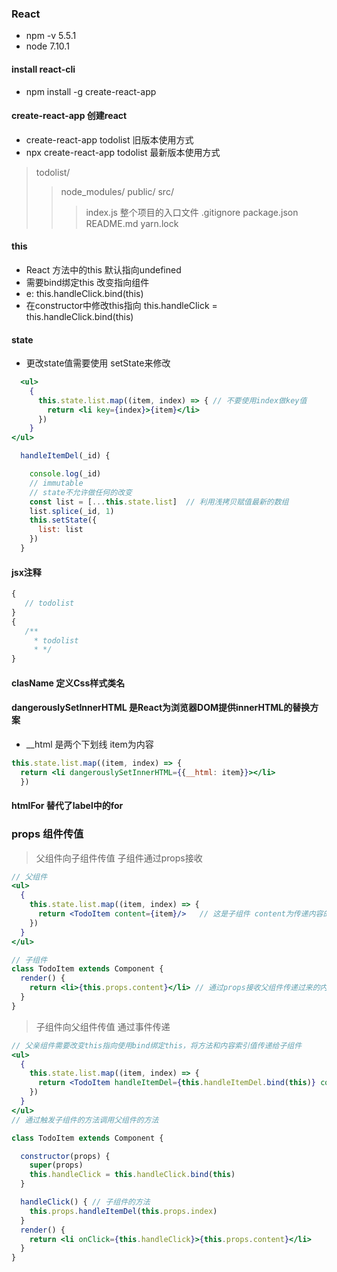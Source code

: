 ### React
- npm -v 5.5.1
- node 7.10.1

#### install react-cli
- npm install -g create-react-app

#### create-react-app 创建react
- create-react-app todolist 旧版本使用方式
- npx create-react-app todolist 最新版本使用方式

> todolist/
> > node_modules/
> > public/
> > src/
> > > index.js 整个项目的入口文件
> > .gitignore
> > package.json
> > README.md
> > yarn.lock

#### this
- React 方法中的this 默认指向undefined 
- 需要bind绑定this 改变指向组件
- e: this.handleClick.bind(this)
- 在constructor中修改this指向 this.handleClick = this.handleClick.bind(this)

#### state
- 更改state值需要使用 setState来修改

```jsx
  <ul>
    {
      this.state.list.map((item, index) => { // 不要使用index做key值
        return <li key={index}>{item}</li>
      })
    }
</ul>
```
```jsx
  handleItemDel(_id) {

    console.log(_id)
    // immutable
    // state不允许做任何的改变
    const list = [...this.state.list]  // 利用浅拷贝赋值最新的数组
    list.splice(_id, 1)
    this.setState({
      list: list
    })
  }

```

#### jsx注释
```jsx
{ 
   // todolist
}
{
   /**
     * todolist
     * */
}
```

#### clasName 定义Css样式类名
#### dangerouslySetInnerHTML 是React为浏览器DOM提供innerHTML的替换方案
- __html 是两个下划线 item为内容
```jsx
this.state.list.map((item, index) => {
  return <li dangerouslySetInnerHTML={{__html: item}}></li>
  })
```
#### htmlFor 替代了label中的for 


### props 组件传值
> 父组件向子组件传值 子组件通过props接收

```jsx
// 父组件
<ul>
  {
    this.state.list.map((item, index) => {
      return <TodoItem content={item}/>   // 这是子组件 content为传递内容的变量 item为子组件接收的内容
    })
  }
</ul>
```
```jsx
// 子组件
class TodoItem extends Component {
  render() {
    return <li>{this.props.content}</li> // 通过props接收父组件传递过来的内容
  }
}
```

> 子组件向父组件传值 通过事件传递

```jsx
// 父亲组件需要改变this指向使用bind绑定this，将方法和内容索引值传递给子组件
<ul>
  {
    this.state.list.map((item, index) => {
      return <TodoItem handleItemDel={this.handleItemDel.bind(this)} content={item} key={index} index={index} />
    })
  }
</ul>
// 通过触发子组件的方法调用父组件的方法

class TodoItem extends Component {

  constructor(props) {
    super(props)
    this.handleClick = this.handleClick.bind(this)
  }

  handleClick() { // 子组件的方法
    this.props.handleItemDel(this.props.index)
  }
  render() {
    return <li onClick={this.handleClick}>{this.props.content}</li>
  }
}

```
